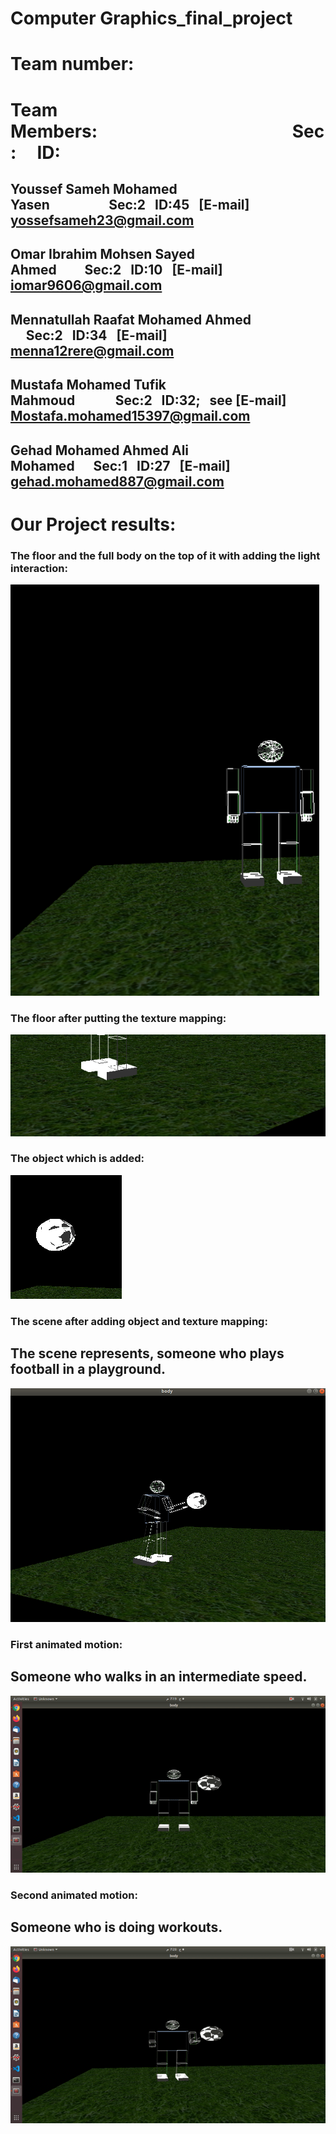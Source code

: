# Computer Graphics_final_project
<!--Headline-->
<!--Image-->
<!--UL-->
<!-- URLs-->
# Team number: 
# Team Members:&nbsp;&nbsp;&nbsp;&nbsp;&nbsp;&nbsp;&nbsp;&nbsp;&nbsp;&nbsp;&nbsp;&nbsp;&nbsp;&nbsp;&nbsp;&nbsp;&nbsp;&nbsp;&nbsp;&nbsp;&nbsp;&nbsp;&nbsp;&nbsp;&nbsp;&nbsp;&nbsp;&nbsp;&nbsp;&nbsp;&nbsp;&nbsp;&nbsp;&nbsp;&nbsp;&nbsp;&nbsp;&nbsp;&nbsp;&nbsp;&nbsp;&nbsp;&nbsp;&nbsp;&nbsp;&nbsp;&nbsp;Sec:&nbsp;&nbsp;&nbsp;&nbsp;&nbsp;ID:     
## Youssef Sameh Mohamed Yasen&nbsp;&nbsp;&nbsp;&nbsp;&nbsp;&nbsp;&nbsp;&nbsp;&nbsp;&nbsp;&nbsp;&nbsp;&nbsp;&nbsp;&nbsp;&nbsp;&nbsp;&nbsp;&nbsp;Sec:2&nbsp;&nbsp;&nbsp;ID:45&nbsp;&nbsp;&nbsp;[E-mail] yossefsameh23@gmail.com
## Omar Ibrahim Mohsen Sayed Ahmed&nbsp;&nbsp;&nbsp;&nbsp;&nbsp;&nbsp;&nbsp;&nbsp;&nbsp;Sec:2&nbsp;&nbsp;&nbsp;ID:10&nbsp;&nbsp;&nbsp;[E-mail] iomar9606@gmail.com 
## Mennatullah Raafat Mohamed Ahmed &nbsp;&nbsp;&nbsp;&nbsp;&nbsp;Sec:2&nbsp;&nbsp;&nbsp;ID:34&nbsp;&nbsp;&nbsp;[E-mail] menna12rere@gmail.com   
## Mustafa Mohamed Tufik Mahmoud&nbsp;&nbsp;&nbsp;&nbsp;&nbsp;&nbsp;&nbsp;&nbsp;&nbsp;&nbsp;&nbsp;&nbsp;&nbsp;Sec:2&nbsp;&nbsp;&nbsp;ID:32;&nbsp;&nbsp;&nbsp;see [E-mail] Mostafa.mohamed15397@gmail.com    
## Gehad Mohamed Ahmed Ali Mohamed&nbsp;&nbsp;&nbsp;&nbsp;&nbsp;&nbsp;Sec:1&nbsp;&nbsp;&nbsp;ID:27&nbsp;&nbsp;&nbsp;[E-mail] gehad.mohamed887@gmail.com
# Our Project results:
### The floor and the full body on the top of it with adding the light interaction:
![](/the_floor&body.PNG)
### The floor after putting the texture mapping:
![](/the-plane-&text.png)
### The object which is added:
![](/downloaded-object.png)
### The scene after adding object and texture mapping:
## The scene represents, someone who plays football in a playground.
![](/body-obj-text.png)
### First animated motion:
## Someone who walks in an intermediate speed.
![](walker.gif)
### Second animated motion:
## Someone who is doing workouts.
![](open&close-legs.gif)


